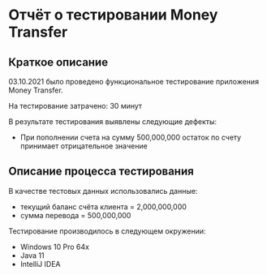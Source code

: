 # Отчёт о тестировании Money Transfer

## Краткое описание

03.10.2021 было проведено функциональное тестирование приложения Money Transfer.

На тестирование затрачено: 30 минут

В результате тестирования выявлены следующие дефекты:
* При пополнении счета на сумму 500,000,000 остаток по счету принимает отрицательное значение

## Описание процесса тестирования

В качестве тестовых данных использовались данные:
* текущий баланс счёта клиента = 2,000,000,000
* сумма перевода = 500,000,000

Тестирование производилось в следующем окружении:
* Windows 10 Pro 64x
* Java 11
* IntelliJ IDEA